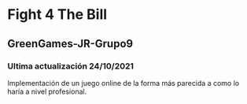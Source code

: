 # Fight 4 The Bill
## GreenGames-JR-Grupo9

### Ultima actualización 24/10/2021

Implementación de un juego online de la forma más parecida a como lo haría a nivel profesional. 
